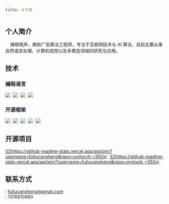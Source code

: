 ```yaml
---
title: 关于我
---
```


## 个人简介

&nbsp;&nbsp;&nbsp;&nbsp;拂柳残声，微软广告算法工程师，专注于互联网技术与 AI 算法，目前主要从事自然语言处理、计算机视觉以及多模态领域的研究与应用。

## 技术

### 编程语言

![](https://img.shields.io/badge/Python-3776AB?style=flat&logo=python&logoColor=white)&nbsp;
![](https://img.shields.io/badge/C%2B%2B-00599C?style=flat&logo=c%2B%2B&logoColor=white)&nbsp;
![](https://img.shields.io/badge/Go-00ADD8?style=flat&logo=go&logoColor=white)&nbsp;
![](https://img.shields.io/badge/Node.js-339933?style=flat&logo=node.js&logoColor=white)&nbsp;

### 开源框架

![](https://img.shields.io/badge/PyTorch-EE4C2C?style=flat&logo=PyTorch&logoColor=white)&nbsp;
![](https://img.shields.io/badge/Vue.js-4FC08D?style=flat&logo=Vue.js&logoColor=white)&nbsp;
![](https://img.shields.io/badge/Element%20Plus-409EFF?style=flat&logo=Vue.js&logoColor=white)&nbsp;
![](https://img.shields.io/badge/FastAPI-009688?style=flat&logo=FastAPI&logoColor=white)&nbsp;
![](https://img.shields.io/badge/Tortoise-7F63AE?style=flat&logo=Python&logoColor=white)&nbsp;

## 开源项目

[![](https://github-readme-stats.vercel.app/api/pin/?username=fuliucansheng&repo=unitorch =350x)](https://github.com/fuliucansheng/unitorch)&nbsp;
[![](https://github-readme-stats.vercel.app/api/pin/?username=fuliucansheng&repo=mytools =350x)](https://github.com/fuliucansheng/mytools)&nbsp;

## 联系方式

<i class="fa-solid fa-envelope"></i>: fuliucansheng@gmail.com <br/>
<i class="fa-brands fa-qq"></i>: 1376610860
